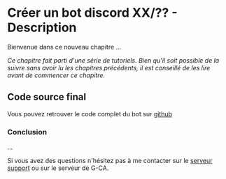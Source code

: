 # Créer un bot discord XX/?? - Description

Bienvenue dans ce nouveau chapitre ...

_Ce chapitre fait parti d'une série de tutoriels. Bien qu'il soit possible de la suivre sans avoir lu les chapitres précédents, il est conseillé de les lire avant de commencer ce chapitre._

## Code source final

Vous pouvez retrouver le code complet du bot sur [github](https://github.com/Sheweny/Tutorial)

### Conclusion

...

Si vous avez des questions n'hésitez pas à me contacter sur le [serveur support](https://discord.gg/euCF8bp4cN) ou sur le serveur de G-CA.
